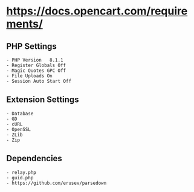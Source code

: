 # https://docs.opencart.com/requirements/

## PHP Settings

    - PHP Version	8.1.1
    - Register Globals Off
    - Magic Quotes GPC Off
    - File Uploads On
    - Session Auto Start Off


## Extension Settings

    - Database
    - GD
    - cURL
    - OpenSSL
    - ZLib
    - Zip

## Dependencies

    - relay.php
    - guid.php
    - https://github.com/erusev/parsedown
